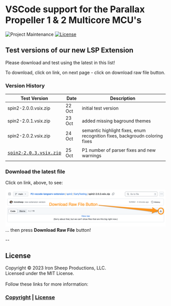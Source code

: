 # VSCode support for the Parallax Propeller 1 & 2 Multicore MCU's

![Project Maintenance][maintenance-shield]
[![License][license-shield]](LICENSE) 

## Test versions of our new LSP Extension

Please download and test using the latest in this list!

To download, click on link, on next page - click on download raw file button.

### Version History

| Test Version | Date | Description |
| --- | --- | --- |
|spin2-2.0.0.vsix.zip| 22 Oct | initial test version
|spin2-2.0.1.vsix.zip | 23 Oct | added missing baground themes
|spin2-2.0.2.vsix.zip | 24 Oct | semantic highlight fixes, enum recognition fixes, backgroudn coloring fixes
|<PRE>[spin2-2.0.3.vsix.zip](spin2-2.0.3.vsix.zip)</PRE> | 25 Oct | P1 number of parser fixes and new warnings


### Download the latest file

Click on link, above, to see:

![Download Pointer](../DOCs/images/downloadLocator.png)
...  then press **Download Raw File** button!

--

## License

Copyright © 2023 Iron Sheep Productions, LLC.<br />
Licensed under the MIT License. <br>
<br>
Follow these links for more information:

### [Copyright](copyright) | [License](LICENSE)

[maintenance-shield]: https://img.shields.io/badge/maintainer-stephen%40ironsheep%2ebiz-blue.svg?style=for-the-badge

[marketplace-version]: https://vsmarketplacebadge.apphb.com/version-short/ironsheepproductionsllc.spin2.svg

[marketplace-installs]: https://vsmarketplacebadge.apphb.com/installs-short/ironsheepproductionsllc.spin2.svg

[marketplace-rating]: https://vsmarketplacebadge.apphb.com/rating-short/ironsheepproductionsllc.spin2.svg

[license-shield]: https://camo.githubusercontent.com/bc04f96d911ea5f6e3b00e44fc0731ea74c8e1e9/68747470733a2f2f696d672e736869656c64732e696f2f6769746875622f6c6963656e73652f69616e74726963682f746578742d646976696465722d726f772e7376673f7374796c653d666f722d7468652d6261646765

[Release-shield]: https://img.shields.io/github/release/ironsheep/P2-vscode-extensions/all.svg

[Issues-shield]: https://img.shields.io/github/issues/ironsheep/P2-vscode-extensions.svg
